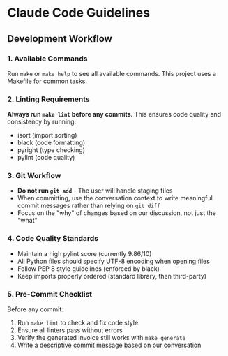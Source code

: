 # Claude Code Guidelines

## Development Workflow

### 1. Available Commands
Run `make` or `make help` to see all available commands. This project uses a Makefile for common tasks.

### 2. Linting Requirements
**Always run `make lint` before any commits.** This ensures code quality and consistency by running:
- isort (import sorting)
- black (code formatting)
- pyright (type checking)
- pylint (code quality)

### 3. Git Workflow
- **Do not run `git add`** - The user will handle staging files
- When committing, use the conversation context to write meaningful commit messages rather than relying on `git diff`
- Focus on the "why" of changes based on our discussion, not just the "what"

### 4. Code Quality Standards
- Maintain a high pylint score (currently 9.86/10)
- All Python files should specify UTF-8 encoding when opening files
- Follow PEP 8 style guidelines (enforced by black)
- Keep imports properly ordered (standard library, then third-party)

### 5. Pre-Commit Checklist
Before any commit:
1. Run `make lint` to check and fix code style
2. Ensure all linters pass without errors
3. Verify the generated invoice still works with `make generate`
4. Write a descriptive commit message based on our conversation